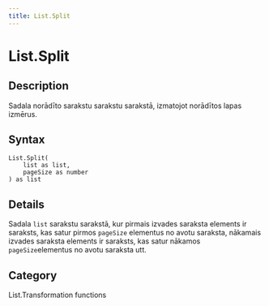 ```yaml
---
title: List.Split
---
```


# List.Split


## Description

Sadala norādīto sarakstu sarakstu sarakstā, izmatojot norādītos lapas izmērus.


## Syntax

```powerquery
List.Split(
    list as list,
    pageSize as number
) as list
```


## Details

Sadala <code>list</code> sarakstu sarakstā, kur pirmais izvades saraksta elements ir saraksts, kas satur pirmos <code>pageSize</code> elementus no    avotu saraksta, nākamais izvades saraksta elements ir saraksts, kas satur nākamos <code>pageSize</code>elementus no avotu saraksta utt.



## Category
List.Transformation functions
